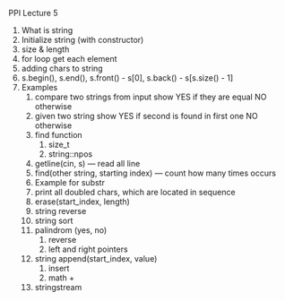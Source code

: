 PPI Lecture 5
1. What is string
2. Initialize string (with constructor)
3. size & length
4. for loop get each element
5. adding chars to string
6. s.begin(), s.end(), s.front() - s[0], s.back() - s[s.size() - 1]
7. Examples
    1. compare two strings from input show YES if they are equal NO otherwise
    2. given two string show YES if second is found in first one NO otherwise
    3. find function
        1. size_t
        2. string::npos
    4. getline(cin, s) — read all line
    5. find(other string, starting index) — count how many times occurs
    6. Example for substr
    7. print all doubled chars, which are located in sequence
    8. erase(start_index, length)
    9. string reverse 
    10. string sort
    11. palindrom (yes, no)
        1. reverse
        2. left and right pointers
    12. string append(start_index, value)
        1. insert
        2. math +
    13. stringstream